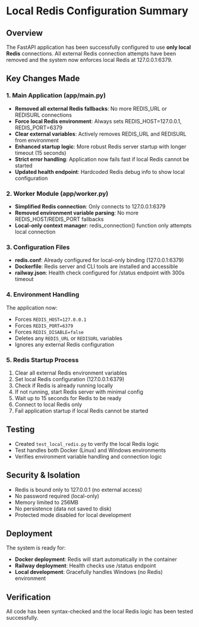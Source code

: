 # Local Redis Configuration Summary

## Overview
The FastAPI application has been successfully configured to use **only local Redis** connections. All external Redis connection attempts have been removed and the system now enforces local Redis at 127.0.0.1:6379.

## Key Changes Made

### 1. Main Application (app/main.py)
- **Removed all external Redis fallbacks**: No more REDIS_URL or REDISURL connections
- **Force local Redis environment**: Always sets REDIS_HOST=127.0.0.1, REDIS_PORT=6379
- **Clear external variables**: Actively removes REDIS_URL and REDISURL from environment
- **Enhanced startup logic**: More robust Redis server startup with longer timeout (15 seconds)
- **Strict error handling**: Application now fails fast if local Redis cannot be started
- **Updated health endpoint**: Hardcoded Redis debug info to show local configuration

### 2. Worker Module (app/worker.py)
- **Simplified Redis connection**: Only connects to 127.0.0.1:6379
- **Removed environment variable parsing**: No more REDIS_HOST/REDIS_PORT fallbacks
- **Local-only context manager**: redis_connection() function only attempts local connection

### 3. Configuration Files
- **redis.conf**: Already configured for local-only binding (127.0.0.1:6379)
- **Dockerfile**: Redis server and CLI tools are installed and accessible
- **railway.json**: Health check configured for /status endpoint with 300s timeout

### 4. Environment Handling
The application now:
- Forces `REDIS_HOST=127.0.0.1`
- Forces `REDIS_PORT=6379`
- Forces `REDIS_DISABLE=false`
- Deletes any `REDIS_URL` or `REDISURL` variables
- Ignores any external Redis configuration

### 5. Redis Startup Process
1. Clear all external Redis environment variables
2. Set local Redis configuration (127.0.0.1:6379)
3. Check if Redis is already running locally
4. If not running, start Redis server with minimal config
5. Wait up to 15 seconds for Redis to be ready
6. Connect to local Redis only
7. Fail application startup if local Redis cannot be started

## Testing
- Created `test_local_redis.py` to verify the local Redis logic
- Test handles both Docker (Linux) and Windows environments
- Verifies environment variable handling and connection logic

## Security & Isolation
- Redis is bound only to 127.0.0.1 (no external access)
- No password required (local-only)
- Memory limited to 256MB
- No persistence (data not saved to disk)
- Protected mode disabled for local development

## Deployment
The system is ready for:
- **Docker deployment**: Redis will start automatically in the container
- **Railway deployment**: Health checks use /status endpoint
- **Local development**: Gracefully handles Windows (no Redis) environment

## Verification
All code has been syntax-checked and the local Redis logic has been tested successfully.
